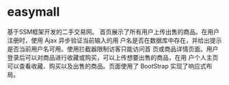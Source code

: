 # easymall
基于SSM框架开发的二手交易网。
首页展示了所有用户上传出售的商品。在用户注册时，使用 Ajax 异步验证当前输入的用 户名是否在数据库中存在，并给出提示是否当前用户名可用。使用拦截器限制访客只能访问首 页或商品详情页面。用户登录后可以对商品进行收藏或购买，可以上传想要出售的商品，在用 户个人主页可以查看收藏、购买以及出售的商品。页面使用了 BootStrap 实现了响应式布局。
